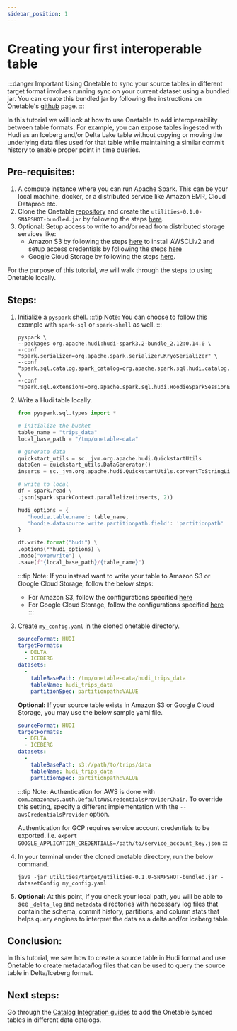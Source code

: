 ```yaml
---
sidebar_position: 1
---
```


# Creating your first interoperable table

:::danger Important
Using Onetable to sync your source tables in different target format involves running sync on your 
current dataset using a bundled jar. You can create this bundled jar by following the instructions 
on Onetable's [github](https://github.com/onetable-io/onetable#building-the-project-and-running-tests) page.
:::

In this tutorial we will look at how to use Onetable to add interoperability between table formats. 
For example, you can expose tables ingested with Hudi as an Iceberg and/or Delta Lake table without
copying or moving the underlying data files used for that table while maintaining a similar commit 
history to enable proper point in time queries.

## Pre-requisites:
1. A compute instance where you can run Apache Spark. This can be your local machine, docker, 
or a distributed service like Amazon EMR, Cloud Dataproc etc.
2. Clone the Onetable [repository](https://github.com/onetable-io/onetable) and create the 
`utilities-0.1.0-SNAPSHOT-bundled.jar` by following the steps [here](https://github.com/onetable-io/onetable#onetable).
3. Optional: Setup access to write to and/or read from distributed storage services like:
   * Amazon S3 by following the steps 
   [here](https://docs.aws.amazon.com/cli/latest/userguide/getting-started-install.html) to install AWSCLIv2 
   and setup access credentials by following the steps
   [here](https://docs.aws.amazon.com/cli/latest/userguide/getting-started-quickstart.html)
   * Google Cloud Storage by following the steps 
   [here](https://cloud.google.com/iam/docs/keys-create-delete#creating).

For the purpose of this tutorial, we will walk through the steps to using Onetable locally.

## Steps:

1. Initialize a `pyspark` shell.
   :::tip Note:
   You can choose to follow this example with `spark-sql` or `spark-shell` as well.
   :::
   
   ```shell md title="shell"
   pyspark \
   --packages org.apache.hudi:hudi-spark3.2-bundle_2.12:0.14.0 \
   --conf "spark.serializer=org.apache.spark.serializer.KryoSerializer" \
   --conf "spark.sql.catalog.spark_catalog=org.apache.spark.sql.hudi.catalog.HoodieCatalog" \
   --conf "spark.sql.extensions=org.apache.spark.sql.hudi.HoodieSparkSessionExtension"
   ```

2. Write a Hudi table locally.
   ```python md title="pyspark"
   from pyspark.sql.types import *
   
   # initialize the bucket
   table_name = "trips_data"
   local_base_path = "/tmp/onetable-data"
   
   # generate data
   quickstart_utils = sc._jvm.org.apache.hudi.QuickstartUtils
   dataGen = quickstart_utils.DataGenerator()
   inserts = sc._jvm.org.apache.hudi.QuickstartUtils.convertToStringList(dataGen.generateInserts(10))
   
   # write to local
   df = spark.read \
   .json(spark.sparkContext.parallelize(inserts, 2))
   
   hudi_options = {
      'hoodie.table.name': table_name,
      'hoodie.datasource.write.partitionpath.field': 'partitionpath'
   }
   
   df.write.format("hudi") \
   .options(**hudi_options) \
   .mode("overwrite") \
   .save(f"{local_base_path}/{table_name}")
   ```

   :::tip Note: 
   If you instead want to write your table to Amazon S3 or Google Cloud Storage, follow the below steps:
   * For Amazon S3, follow the configurations specified [here](https://hudi.apache.org/docs/s3_hoodie/)
   * For Google Cloud Storage, follow the configurations specified [here](https://hudi.apache.org/docs/gcs_hoodie)
   :::

3. Create `my_config.yaml` in the cloned onetable directory.

   ```yaml  md title="yaml"
   sourceFormat: HUDI
   targetFormats:
     - DELTA
     - ICEBERG
   datasets:
     -
       tableBasePath: /tmp/onetable-data/hudi_trips_data
       tableName: hudi_trips_data
       partitionSpec: partitionpath:VALUE
   ```
   **Optional:** If your source table exists in Amazon S3 or Google Cloud Storage, you may use the below sample yaml file.

   ```yaml  md title="yaml"
   sourceFormat: HUDI
   targetFormats:
     - DELTA
     - ICEBERG
   datasets:
     -
       tableBasePath: s3://path/to/trips/data
       tableName: hudi_trips_data
       partitionSpec: partitionpath:VALUE
   ```

   :::tip Note:
   Authentication for AWS is done with `com.amazonaws.auth.DefaultAWSCredentialsProviderChain`. 
   To override this setting, specify a different implementation with the `--awsCredentialsProvider` option.
   
   Authentication for GCP requires service account credentials to be exported. i.e.
   `export GOOGLE_APPLICATION_CREDENTIALS=/path/to/service_account_key.json`
   :::

4. In your terminal under the cloned onetable directory, run the below command.

   ```shell md title="shell"
   java -jar utilities/target/utilities-0.1.0-SNAPSHOT-bundled.jar -datasetConfig my_config.yaml
   ```

5. **Optional:**
   At this point, if you check your local path, you will be able to see `_delta_log` 
   and `metadata` directories with necessary log files that contain the schema, 
   commit history, partitions, and column stats that helps query engines to interpret the data 
   as a delta and/or iceberg table.

## Conclusion:
In this tutorial, we saw how to create a source table in Hudi format and
use Onetable to create metadata/log files that can be used to query the source table in Delta/Iceberg format.

## Next steps:
Go through the [Catalog Integration guides](https://link-to-guide) to add the Onetable synced tables
in different data catalogs.